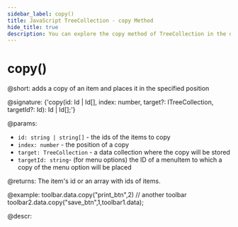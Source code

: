 ```yaml
---
sidebar_label: copy()
title: JavaScript TreeCollection - copy Method 
hide_title: true
description: You can explore the copy method of TreeCollection in the documentation of the DHTMLX JavaScript UI library. Browse developer guides and API reference, try out code examples and live demos, and download a free 30-day evaluation version of DHTMLX Suite 7.
---
```

 
# copy()

@short: adds a copy of an item and places it in the specified position

@signature: {'copy(id: Id | Id[], index: number, target?: ITreeCollection, targetId?: Id): Id | Id[];'}

@params:
- `id: string | string[]` - the ids of the items to copy
- `index: number` - the position of a copy
- `target: TreeCollection` - a data collection where the copy will be stored
- `targetId: string`- (for menu options) the ID of a menuItem to which a copy of the menu option will be placed

@returns:
The item's id or an array with ids of items.

@example:
toolbar.data.copy("print_btn",2)
// another toolbar
toolbar2.data.copy("save_btn",1,toolbar1.data);

@descr:
